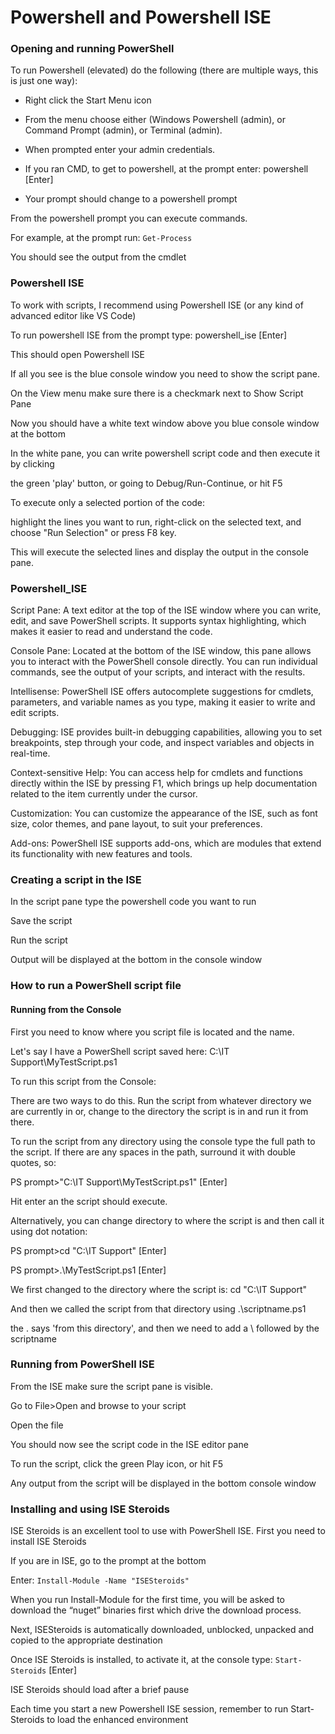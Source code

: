 # Powershell and Powershell ISE

### Opening and running PowerShell

To run Powershell (elevated) do the following (there are multiple ways, this is just one way):

- Right click the Start Menu icon

- From the menu choose either (Windows Powershell (admin), or Command Prompt (admin), or Terminal (admin).  

- When prompted enter your admin credentials.

- If you ran CMD, to get to powershell, at the prompt enter: powershell [Enter]

- Your prompt should change to a powershell prompt

From the powershell prompt you can execute commands.

For example, at the prompt run: `Get-Process`

You should see the output from the cmdlet

### Powershell ISE

To work with scripts, I recommend using Powershell ISE (or any kind of advanced editor like VS Code)

To run powershell ISE from the prompt type: powershell_ise [Enter]

This should open Powershell ISE

If all you see is the blue console window you need to show the script pane.

On the View menu make sure there is a checkmark next to Show Script Pane

Now you should have a white text window above you blue console window at the bottom

In the white pane, you can write powershell script code and then execute it by clicking

the green 'play' button, or going to Debug/Run-Continue, or hit F5

To execute only a selected portion of the code:

highlight the lines you want to run, right-click on the selected text, and choose "Run Selection" or press F8 key. 

This will execute the selected lines and display the output in the console pane.

### Powershell_ISE

Script Pane: A text editor at the top of the ISE window where you can write, edit, and save PowerShell scripts. It supports syntax highlighting, which makes it easier to read and understand the code.

Console Pane: Located at the bottom of the ISE window, this pane allows you to interact with the PowerShell console directly. You can run individual commands, see the output of your scripts, and interact with the results.

Intellisense: PowerShell ISE offers autocomplete suggestions for cmdlets, parameters, and variable names as you type, making it easier to write and edit scripts.

Debugging: ISE provides built-in debugging capabilities, allowing you to set breakpoints, step through your code, and inspect variables and objects in real-time.

Context-sensitive Help: You can access help for cmdlets and functions directly within the ISE by pressing F1, which brings up help documentation related to the item currently under the cursor.

Customization: You can customize the appearance of the ISE, such as font size, color themes, and pane layout, to suit your preferences.

Add-ons: PowerShell ISE supports add-ons, which are modules that extend its functionality with new features and tools.

### Creating a script in the ISE

In the script pane type the powershell code you want to run

Save the script

Run the script

Output will be displayed at the bottom in the console window

### How to run a PowerShell script file

#### Running from the Console

First you need to know where you script file is located and the name.

Let's say I have a PowerShell script saved here: C:\IT Support\MyTestScript.ps1

To run this script from the Console:

There are two ways to do this.  Run the script from whatever directory we are currently in or, change to the directory the script is in and run it from there.

To run the script from any directory using the console type the full path to the script. If there are any spaces in the path, surround it with double quotes, so:

PS prompt>"C:\IT Support\MyTestScript.ps1" [Enter]

Hit enter an the script should execute.

Alternatively, you can change directory to where the script is and then call it using dot notation:

PS prompt>cd "C:\IT Support" [Enter]

PS prompt>.\MyTestScript.ps1 [Enter]

We first changed to the directory where the script is: cd "C:\IT Support"

And then we called the script from that directory using .\scriptname.ps1

the . says 'from this directory', and then we need to add a \ followed by the scriptname

### Running from PowerShell ISE

From the ISE make sure the script pane is visible. 

Go to File>Open and browse to your script

Open the file

You should now see the script code in the ISE editor pane

To run the script, click the green Play icon, or hit F5

Any output from the script will be displayed in the bottom console window

### Installing and using ISE Steroids

ISE Steroids is an excellent tool to use with PowerShell ISE.  First you need to install ISE Steroids

If you are in ISE, go to the prompt at the bottom

Enter: `Install-Module -Name "ISESteroids"`

When you run Install-Module for the first time, you will be asked to download the “nuget” binaries first which drive the download process. 

Next, ISESteroids is automatically downloaded, unblocked, unpacked and copied to the appropriate destination

Once ISE Steroids is installed, to activate it, at the console type: `Start-Steroids` [Enter]

ISE Steroids should load after a brief pause

Each time you start a new Powershell ISE session, remember to run Start-Steroids to load the enhanced environment

